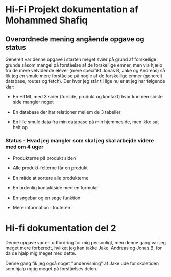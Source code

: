 # Hi-Fi Projekt dokumentation af Mohammed Shafiq

## Overordnede mening angående opgave og status

Generelt var denne opgave i starten meget svær på grund af forskellige grunde såsom mangel på forståelse af de forskellige emner, men via hjælp fra de mere velvidende elever (mere specifikt Jonas B, Jake og Andreas) så fik jeg en smule mere forståelse på nogle af de forskellige emner (generelt database, routes og fetch). Der hvor jeg står til lige nu er at jeg har følgende klar: 

- En HTML med 3 sider (forside, produkt og kontakt) hvor kun den sidste side mangler noget

- En database der har relationer mellem de 3 tabeller 

- En lille smule data fra min database på min hjemmeside, men ikke sat helt op

### Status - Hvad jeg mangler som skal jeg skal arbejde videre med om 4 uger

- Produkterne på produkt siden

- Alle produkt-felterne får en produkt 

- En måde at sortere alle produkterne

- En ordenlig kontaktside med en formular

- En søgebar og en søge funktion

- Mere information i footeren 


# Hi-fi dokumentation del 2

Denne opgave var en udfordring for mig personligt, men denne gang var jeg meget mere forberedt, hvilket jeg kan takke Jake, Andreas og Jonas B. for da de hjalp mig meget med dette. 
 
Denne gang fik jeg også noget "undervisning" af Jake ude for skoletiden som hjalp rigtig meget på forståelses delen. 
